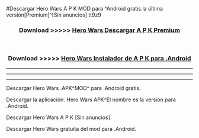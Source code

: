#Descargar Hero Wars  A P K MOD para ^Android gratis.la última versión[Premium]^[Sin anuncios] tt9z9



<div align="center">
<h3>Download >>>>> <a href="https://es-web.web.app/?es= Hero Wars ">Hero Wars  Descargar A P K Premium</a></h3><br>

<h3>Download >>>>> <a href="https://es-web.web.app/?es= Hero Wars ">Hero Wars  Instalador de A P K para .Android</a></h3>
</div>


----------------------------------------------------------

----------------------------------------------------------

----------------------------------------------------------

Descargar Hero Wars  .APK^MOD^ para .Android gratis.

Descargar la aplicación. Hero Wars  APK^El nombre es la versión para .Android.

Descargar Hero Wars  A P K [Sin anuncios]

Descargar Hero Wars  gratuita del mod para .Android.